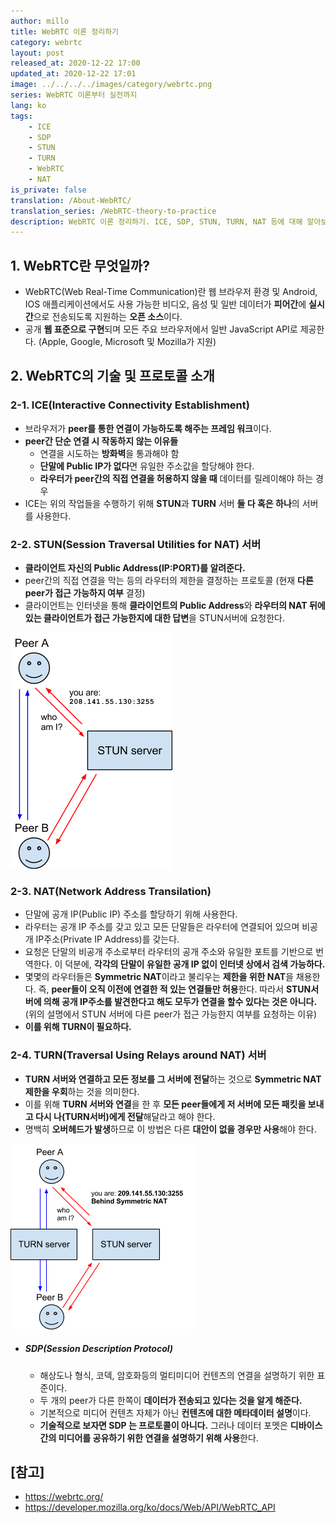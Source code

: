 ```yaml
---
author: millo
title: WebRTC 이론 정리하기
category: webrtc
layout: post
released_at: 2020-12-22 17:00
updated_at: 2020-12-22 17:01
image: ../../../../images/category/webrtc.png
series: WebRTC 이론부터 실전까지
lang: ko
tags:
    - ICE
    - SDP
    - STUN
    - TURN
    - WebRTC
    - NAT
is_private: false
translation: /About-WebRTC/
translation_series: /WebRTC-theory-to-practice
description: WebRTC 이론 정리하기. ICE, SDP, STUN, TURN, NAT 등에 대해 알아보자.
---
```


## 1. WebRTC란 무엇일까?

-   WebRTC(Web Real-Time Communication)란 웹 브라우저 환경 및 Android, IOS 애플리케이션에서도 사용 가능한 비디오, 음성 및 일반 데이터가 **피어간**에 **실시간**으로 전송되도록 지원하는 **오픈 소스**이다.
-   공개 **웹 표준으로 구현**되며 모든 주요 브라우저에서 일반 JavaScript API로 제공한다. (Apple, Google, Microsoft 및 Mozilla가 지원)

## 2. WebRTC의 기술 및 프로토콜 소개

### 2-1. ICE(Interactive Connectivity Establishment)

-   브라우저가 **peer를 통한 연결이 가능하도록 해주는 프레임 워크**이다.
-   **peer간 단순 연결 시 작동하지 않는 이유들**
    -   연결을 시도하는 **방화벽**을 통과해야 함
    -   **단말에 Public IP가 없다**면 유일한 주소값을 할당해야 한다.
    -   **라우터가 peer간의 직접 연결을 허용하지 않을 때** 데이터를 릴레이해야 하는 경우
-   ICE는 위의 작업들을 수행하기 위해 **STUN**과 **TURN** 서버 **둘 다 혹은 하나**의 서버를 사용한다.

### 2-2. STUN(Session Traversal Utilities for NAT) 서버

-   **클라이언트 자신의 Public Address(IP:PORT)를 알려준다.**
-   peer간의 직접 연결을 막는 등의 라우터의 제한을 결정하는 프로토콜 (현재 **다른 peer가 접근 가능하지 여부** 결정)
-   클라이언트는 인터넷을 통해 **클라이언트의 Public Address**와 **라우터의 NAT 뒤에 있는 클라이언트가 접근 가능한지에 대한 답변**을 STUN서버에 요청한다.

![](../../../../images/2020/12/webrtc-stun.png)

### 2-3. NAT(Network Address Transilation)

-   단말에 공개 IP(Public IP) 주소를 할당하기 위해 사용한다.
-   라우터는 공개 IP 주소를 갖고 있고 모든 단말들은 라우터에 연결되어 있으며 비공개 IP주소(Private IP Address)를 갖는다.
-   요청은 단말의 비공개 주소로부터 라우터의 공개 주소와 유일한 포트를 기반으로 번역한다. 이 덕분에, **각각의 단말이 유일한 공개 IP 없이 인터넷 상에서 검색 가능하다.**
-   몇몇의 라우터들은 **Symmetric NAT**이라고 불리우는 **제한을 위한 NAT**을 채용한다. 즉, **peer들이 오직 이전에 연결한 적 있는 연결들만 허용**한다. 따라서 **STUN서버에 의해 공개 IP주소를 발견한다고 해도 모두가 연결을 할수 있다는 것은 아니다.** (위의 설명에서 STUN 서버에 다른 peer가 접근 가능한지 여부를 요청하는 이유)
-   **이를 위해 TURN이 필요하다.**

### 2-4. TURN(Traversal Using Relays around NAT) 서버

-   **TURN 서버와 연결하고 모든 정보를 그 서버에 전달**하는 것으로 **Symmetric NAT 제한을 우회**하는 것을 의미한다.
-   이를 위해 **TURN 서버와 연결**을 한 후 **모든 peer들에게 저 서버에 모든 패킷을 보내고 다시 나(TURN서버)에게 전달**해달라고 해야 한다.
-   명백히 **오버헤드가 발생**하므로 이 방법은 다른 **대안이 없을 경우만 사용**해야 한다.

![](../../../../images/2020/12/webrtc-turn.png)

-   ##### SDP(Session Description Protocol)
    -   해상도나 형식, 코덱, 암호화등의 멀티미디어 컨텐츠의 연결을 설명하기 위한 표준이다.
    -   두 개의 peer가 다른 한쪽이 **데이터가 전송되고 있다는 것을 알게 해준다.**
    -   기본적으로 미디어 컨텐츠 자체가 아닌 **컨텐츠에 대한 메타데이터 설명**이다.
    -   **기술적으로 보자면 SDP 는 프로토콜이 아니다.** 그러나 데이터 포멧은 **디바이스간의 미디어를 공유하기 위한 연결을 설명하기 위해 사용**한다.

## [참고]

-   https://webrtc.org/
-   https://developer.mozilla.org/ko/docs/Web/API/WebRTC_API
